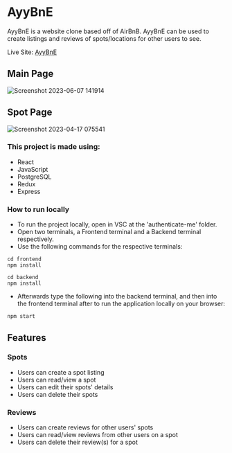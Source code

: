 
# AyyBnE
AyyBnE is a website clone based off of AirBnB. AyyBnE can be used to create listings and reviews of spots/locations for other users to see.

Live Site: [AyyBnE](https://saads-auth-me.onrender.com)

## Main Page
![Screenshot 2023-06-07 141914](https://github.com/anwersaad0/API-Project/assets/80143838/454ceead-8960-4408-b611-29a98b2bdaba)


## Spot Page
![Screenshot 2023-04-17 075541](https://user-images.githubusercontent.com/80143838/232524401-4dc2b202-1aa5-47c4-96b4-142ade8bff5d.png)

### This project is made using:
- React
- JavaScript
- PostgreSQL
- Redux
- Express

### How to run locally

- To run the project locally, open in VSC at the 'authenticate-me' folder.
- Open two terminals, a Frontend terminal and a Backend terminal respectively.
- Use the following commands for the respective terminals:
```
cd frontend
npm install
```
```
cd backend
npm install
```
- Afterwards type the following into the backend terminal, and then into the frontend terminal after to run the application locally on your browser:
```
npm start
```

## Features
### Spots
- Users can create a spot listing
- Users can read/view a spot
- Users can edit their spots' details
- Users can delete their spots

### Reviews
- Users can create reviews for other users' spots
- Users can read/view reviews from other users on a spot
- Users can delete their review(s) for a spot
